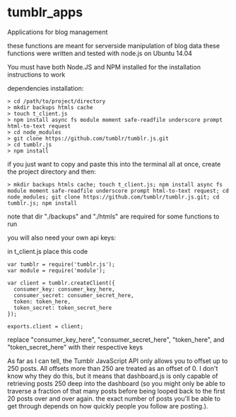 # tumblr_apps
Applications for blog management

these functions are meant for serverside manipulation of blog data
these functions were written and tested with node.js on Ubuntu 14.04

You must have both Node.JS and NPM installed for the installation instructions to work 

dependencies installation:
```
> cd /path/to/project/directory
> mkdir backups htmls cache
> touch t_client.js
> npm install async fs module moment safe-readfile underscore prompt html-to-text request
> cd node_modules
> git clone https://github.com/tumblr/tumblr.js.git
> cd tumblr.js
> npm install
```

if you just want to copy and paste this into the terminal all at once, create the project directory and then:
```
> mkdir backups htmls cache; touch t_client.js; npm install async fs module moment safe-readfile underscore prompt html-to-text request; cd node_modules; git clone https://github.com/tumblr/tumblr.js.git; cd tumblr.js; npm install
```

note that dir "./backups" and "./htmls" are required for some functions to run

you will also need your own api keys:

in t_client.js place this code
```
var tumblr = require('tumblr.js');
var module = require('module');

var client = tumblr.createClient({
  consumer_key: consumer_key_here,
  consumer_secret: consumer_secret_here,
  token: token_here,
  token_secret: token_secret_here
});

exports.client = client;
```
replace "consumer_key_here", "consumer_secret_here", "token_here", and "token_secret_here" with their respective keys

As far as I can tell, the Tumblr JavaScript API only allows you to offset up to 250 posts. All offsets more than 250 are treated as an offset of 0. I don't know why they do this, but it means that dashboard.js is only capable of retrieving posts 250 deep into the dashboard (so you might only be able to traverse a fraction of that many posts before being looped back to the first 20 posts over and over again. the exact number of posts you'll be able to get through depends on how quickly people you follow are posting.).
 

